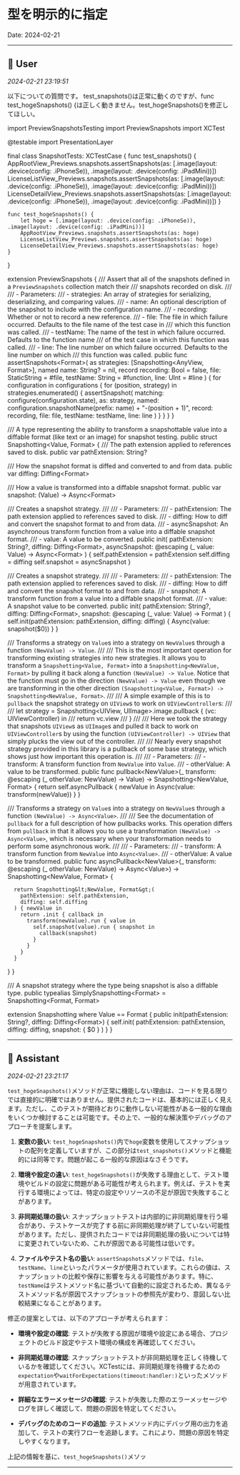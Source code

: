 # 型を明示的に指定

Date: 2024-02-21

---

## 👤 User
*2024-02-21 23:19:51*

以下についての質問です。
test_snapshots()は正常に動くのですが、func test_hogeSnapshots() {は正しく動きません。test_hogeSnapshots()を修正してほしい。


import PreviewSnapshotsTesting
import PreviewSnapshots
import XCTest

@testable import PresentationLayer


final class SnapshotTests: XCTestCase {
    func test_snapshots() {
        AppRootView_Previews.snapshots.assertSnapshots(as: [.image(layout: .device(config: .iPhoneSe)), .image(layout: .device(config: .iPadMini))])
        LicenseListView_Previews.snapshots.assertSnapshots(as: [.image(layout: .device(config: .iPhoneSe)), .image(layout: .device(config: .iPadMini))])
        LicenseDetailView_Previews.snapshots.assertSnapshots(as: [.image(layout: .device(config: .iPhoneSe)), .image(layout: .device(config: .iPadMini))])
    }
    
    func test_hogeSnapshots() {
        let hoge = [.image(layout: .device(config: .iPhoneSe)), .image(layout: .device(config: .iPadMini))]
        AppRootView_Previews.snapshots.assertSnapshots(as: hoge)
        LicenseListView_Previews.snapshots.assertSnapshots(as: hoge)
        LicenseDetailView_Previews.snapshots.assertSnapshots(as: hoge)
    }
}


extension PreviewSnapshots {
    /// Assert that all of the snapshots defined in a `PreviewSnapshots` collection match their
    /// snapshots recorded on disk.
    ///
    /// - Parameters:
    ///   - strategies: An array of strategies for serializing, deserializing, and comparing values.
    ///   - name: An optional description of the snapshot to include with the configuration name.
    ///   - recording: Whether or not to record a new reference.
    ///   - file: The file in which failure occurred. Defaults to the file name of the test case in
    ///         which this function was called.
    ///   - testName: The name of the test in which failure occurred. Defaults to the function name
    ///         of the test case in which this function was called.
    ///   - line: The line number on which failure occurred. Defaults to the line number on which
    ///         this function was called.
    public func assertSnapshots&lt;Format&gt;(
        as strategies: [Snapshotting&lt;AnyView, Format&gt;],
        named name: String? = nil,
        record recording: Bool = false,
        file: StaticString = #file,
        testName: String = #function,
        line: UInt = #line
    ) {
        for configuration in configurations {
            for (position, strategy) in strategies.enumerated() {
                assertSnapshot(
                    matching: configure(configuration.state),
                    as: strategy,
                    named: configuration.snapshotName(prefix: name) + "-\(position + 1)",
                    record: recording,
                    file: file, testName: testName, line: line
                )
            }
        }
    }
}


/// A type representing the ability to transform a snapshottable value into a diffable format (like text or an image) for snapshot testing.
public struct Snapshotting&lt;Value, Format&gt; {
  /// The path extension applied to references saved to disk.
  public var pathExtension: String?

  /// How the snapshot format is diffed and converted to and from data.
  public var diffing: Diffing&lt;Format&gt;

  /// How a value is transformed into a diffable snapshot format.
  public var snapshot: (Value) -&gt; Async&lt;Format&gt;

  /// Creates a snapshot strategy.
  ///
  /// - Parameters:
  ///   - pathExtension: The path extension applied to references saved to disk.
  ///   - diffing: How to diff and convert the snapshot format to and from data.
  ///   - asyncSnapshot: An asynchronous transform function from a value into a diffable snapshot format.
  ///   - value: A value to be converted.
  public init(
    pathExtension: String?,
    diffing: Diffing&lt;Format&gt;,
    asyncSnapshot: @escaping (_ value: Value) -&gt; Async&lt;Format&gt;
    ) {
    self.pathExtension = pathExtension
    self.diffing = diffing
    self.snapshot = asyncSnapshot
  }

  /// Creates a snapshot strategy.
  ///
  /// - Parameters:
  ///   - pathExtension: The path extension applied to references saved to disk.
  ///   - diffing: How to diff and convert the snapshot format to and from data.
  ///   - snapshot: A transform function from a value into a diffable snapshot format.
  ///   - value: A snapshot value to be converted.
  public init(
    pathExtension: String?,
    diffing: Diffing&lt;Format&gt;,
    snapshot: @escaping (_ value: Value) -&gt; Format
    ) {
    self.init(pathExtension: pathExtension, diffing: diffing) {
      Async(value: snapshot($0))
    }
  }

  /// Transforms a strategy on `Value`s into a strategy on `NewValue`s through a function `(NewValue) -> Value`.
  ///
  /// This is the most important operation for transforming existing strategies into new strategies. It allows you to transform a `Snapshotting<Value, Format>` into a `Snapshotting<NewValue, Format>` by pulling it back along a function `(NewValue) -> Value`. Notice that the function must go in the direction `(NewValue) -> Value` even though we are transforming in the other direction `(Snapshotting<Value, Format>) -> Snapshotting<NewValue, Format>`.
  ///
  /// A simple example of this is to `pullback` the snapshot strategy on `UIView`s to work on `UIViewController`s:
  ///
  ///     let strategy = Snapshotting&lt;UIView, UIImage&gt;.image.pullback { (vc: UIViewController) in
  ///       return vc.view
  ///     }
  ///
  /// Here we took the strategy that snapshots `UIView`s as `UIImage`s and pulled it back to work on `UIViewController`s by using the function `(UIViewController) -> UIView` that simply plucks the view out of the controller.
  ///
  /// Nearly every snapshot strategy provided in this library is a pullback of some base strategy, which shows just how important this operation is.
  ///
  /// - Parameters:
  ///   - transform: A transform function from `NewValue` into `Value`.
  ///   - otherValue: A value to be transformed.
  public func pullback&lt;NewValue&gt;(_ transform: @escaping (_ otherValue: NewValue) -&gt; Value) -&gt; Snapshotting&lt;NewValue, Format&gt; {
    return self.asyncPullback { newValue in Async(value: transform(newValue)) }
  }

  /// Transforms a strategy on `Value`s into a strategy on `NewValue`s through a function `(NewValue) -> Async<Value>`.
  ///
  /// See the documentation of `pullback` for a full description of how pullbacks works. This operation differs from `pullback` in that it allows you to use a transformation `(NewValue) -> Async<Value>`, which is necessary when your transformation needs to perform some asynchronous work.
  ///
  /// - Parameters:
  ///   - transform: A transform function from `NewValue` into `Async<Value>`.
  ///   - otherValue: A value to be transformed.
  public func asyncPullback&lt;NewValue&gt;(_ transform: @escaping (_ otherValue: NewValue) -&gt; Async&lt;Value&gt;)
    -&gt; Snapshotting&lt;NewValue, Format&gt; {

      return Snapshotting&lt;NewValue, Format&gt;(
        pathExtension: self.pathExtension,
        diffing: self.diffing
      ) { newValue in
        return .init { callback in
          transform(newValue).run { value in
            self.snapshot(value).run { snapshot in
              callback(snapshot)
            }
          }
        }
      }
  }
}

/// A snapshot strategy where the type being snapshot is also a diffable type.
public typealias SimplySnapshotting&lt;Format&gt; = Snapshotting&lt;Format, Format&gt;

extension Snapshotting where Value == Format {
  public init(pathExtension: String?, diffing: Diffing&lt;Format&gt;) {
    self.init(
      pathExtension: pathExtension,
      diffing: diffing,
      snapshot: { $0 }
    )
  }
}

---

## 🤖 Assistant
*2024-02-21 23:21:17*

`test_hogeSnapshots()`メソッドが正常に機能しない理由は、コードを見る限りでは直接的に明確ではありません。提供されたコードは、基本的には正しく見えます。ただし、このテストが期待どおりに動作しない可能性がある一般的な理由をいくつか検討することは可能です。その上で、一般的な解決策やデバッグのアプローチを提案します。

1. **変数の扱い**: `test_hogeSnapshots()`内で`hoge`変数を使用してスナップショットの配列を定義していますが、この部分は`test_snapshots()`メソッドと機能的には同等です。問題が起こる一般的な原因はなさそうです。

2. **環境や設定の違い**: `test_hogeSnapshots()`が失敗する理由として、テスト環境やビルドの設定に問題がある可能性が考えられます。例えば、テストを実行する環境によっては、特定の設定やリソースの不足が原因で失敗することがあります。

3. **非同期処理の扱い**: スナップショットテストは内部的に非同期処理を行う場合があり、テストケースが完了する前に非同期処理が終了していない可能性があります。ただし、提供されたコードでは非同期処理の扱いについては特に変更されていないため、これが原因である可能性は低いです。

4. **ファイルやテスト名の扱い**: `assertSnapshots`メソッドでは、`file`、`testName`、`line`といったパラメータが使用されています。これらの値は、スナップショットの比較や保存に影響を与える可能性があります。特に、`testName`はテストメソッド名に基づいて自動的に設定されるため、異なるテストメソッド名が原因でスナップショットの参照先が変わり、意図しない比較結果になることがあります。

修正の提案としては、以下のアプローチが考えられます：

- **環境や設定の確認**: テストが失敗する原因が環境や設定にある場合、プロジェクトのビルド設定やテスト環境の構成を再確認してください。

- **非同期処理の確認**: スナップショットテストが非同期処理を正しく待機しているかを確認してください。XCTestには、非同期処理を待機するための`expectation`や`waitForExpectations(timeout:handler:)`といったメソッドが用意されています。

- **詳細なエラーメッセージの確認**: テストが失敗した際のエラーメッセージやログを詳しく確認して、問題の原因を特定してください。

- **デバッグのためのコードの追加**: テストメソッド内にデバッグ用の出力を追加して、テストの実行フローを追跡します。これにより、問題の原因を特定しやすくなります。

上記の情報を基に、`test_hogeSnapshots()`メソッ

---
